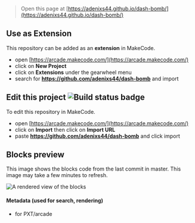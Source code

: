  


> Open this page at [https://adenixs44.github.io/dash-bomb/](https://adenixs44.github.io/dash-bomb/)

## Use as Extension

This repository can be added as an **extension** in MakeCode.

* open [https://arcade.makecode.com/](https://arcade.makecode.com/)
* click on **New Project**
* click on **Extensions** under the gearwheel menu
* search for **https://github.com/adenixs44/dash-bomb** and import

## Edit this project ![Build status badge](https://github.com/adenixs44/dash-bomb/workflows/MakeCode/badge.svg)

To edit this repository in MakeCode.

* open [https://arcade.makecode.com/](https://arcade.makecode.com/)
* click on **Import** then click on **Import URL**
* paste **https://github.com/adenixs44/dash-bomb** and click import

## Blocks preview

This image shows the blocks code from the last commit in master.
This image may take a few minutes to refresh.

![A rendered view of the blocks](https://github.com/adenixs44/dash-bomb/raw/master/.github/makecode/blocks.png)

#### Metadata (used for search, rendering)

* for PXT/arcade
<script src="https://makecode.com/gh-pages-embed.js"></script><script>makeCodeRender("{{ site.makecode.home_url }}", "{{ site.github.owner_name }}/{{ site.github.repository_name }}");</script>
